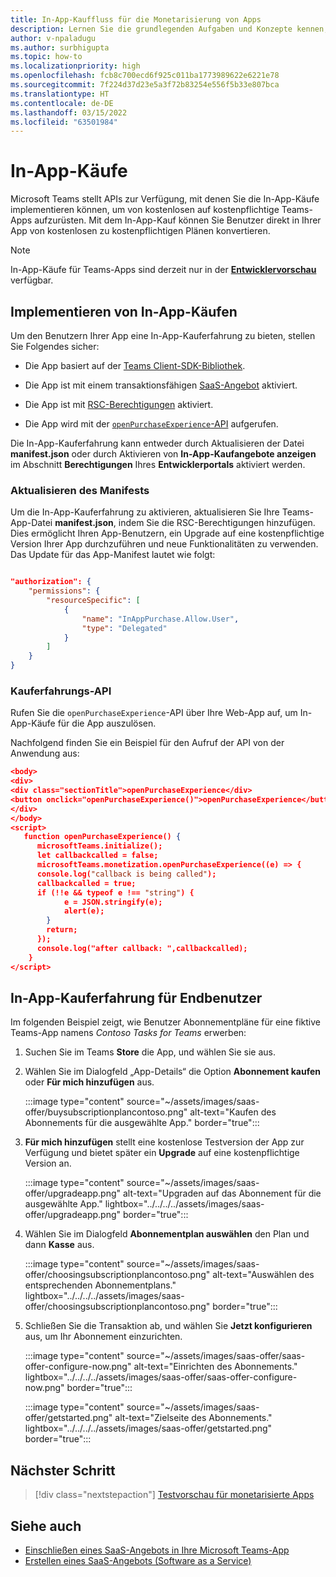 ```yaml
---
title: In-App-Kauffluss für die Monetarisierung von Apps
description: Lernen Sie die grundlegenden Aufgaben und Konzepte kennen, die erforderlich sind, um In-App-Käufe und Testfunktionalitäten in Teams-Apps zu implementieren.
author: v-npaladugu
ms.author: surbhigupta
ms.topic: how-to
ms.localizationpriority: high
ms.openlocfilehash: fcb8c700ecd6f925c011ba1773989622e6221e78
ms.sourcegitcommit: 7f224d37d23e5a3f72b83254e556f5b33e807bca
ms.translationtype: HT
ms.contentlocale: de-DE
ms.lasthandoff: 03/15/2022
ms.locfileid: "63501984"
---
```

# <a name="in-app-purchases"></a>In-App-Käufe

Microsoft Teams stellt APIs zur Verfügung, mit denen Sie die In-App-Käufe implementieren können, um von kostenlosen auf kostenpflichtige Teams-Apps aufzurüsten. Mit dem In-App-Kauf können Sie Benutzer direkt in Ihrer App von kostenlosen zu kostenpflichtigen Plänen konvertieren.

> [!NOTE]
> In-App-Käufe für Teams-Apps sind derzeit nur in der [**Entwicklervorschau**](/microsoftteams/platform/resources/dev-preview/developer-preview-intro) verfügbar.

## <a name="implement-in-app-purchases"></a>Implementieren von In-App-Käufen

Um den Benutzern Ihrer App eine In-App-Kauferfahrung zu bieten, stellen Sie Folgendes sicher:

* Die App basiert auf der [Teams Client-SDK-Bibliothek](https://github.com/OfficeDev/microsoft-teams-library-js).

* Die App ist mit einem transaktionsfähigen [SaaS-Angebot](~/concepts/deploy-and-publish/appsource/prepare/include-saas-offer.md) aktiviert.

* Die App ist mit [RSC-Berechtigungen](#update-manifest) aktiviert.

* Die App wird mit der [`openPurchaseExperience`-API](#purchase-experience-api) aufgerufen.

Die In-App-Kauferfahrung kann entweder durch Aktualisieren der Datei **manifest.json** oder durch Aktivieren von **In-App-Kaufangebote anzeigen** im Abschnitt **Berechtigungen** Ihres **Entwicklerportals** aktiviert werden.

### <a name="update-manifest"></a>Aktualisieren des Manifests

Um die In-App-Kauferfahrung zu aktivieren, aktualisieren Sie Ihre Teams-App-Datei **manifest.json**, indem Sie die RSC-Berechtigungen hinzufügen. Dies ermöglicht Ihren App-Benutzern, ein Upgrade auf eine kostenpflichtige Version Ihrer App durchzuführen und neue Funktionalitäten zu verwenden. Das Update für das App-Manifest lautet wie folgt:

```json

"authorization": {
    "permissions": {
        "resourceSpecific": [
            {
                "name": "InAppPurchase.Allow.User",
                "type": "Delegated"
            }
        ]
    }
}
```

### <a name="purchase-experience-api"></a>Kauferfahrungs-API

Rufen Sie die `openPurchaseExperience`-API über Ihre Web-App auf, um In-App-Käufe für die App auszulösen.

Nachfolgend finden Sie ein Beispiel für den Aufruf der API von der Anwendung aus:

```json
<body> 
<div> 
<div class="sectionTitle">openPurchaseExperience</div> 
<button onclick="openPurchaseExperience()">openPurchaseExperience</button> 
</div> 
</body> 
<script> 
   function openPurchaseExperience() {
      microsoftTeams.initialize();
      let callbackcalled = false;
      microsoftTeams.monetization.openPurchaseExperience((e) => {
      console.log("callback is being called");
      callbackcalled = true;  
      if (!!e && typeof e !== "string") {
            e = JSON.stringify(e);
            alert(e);
        }
        return;
      });
      console.log("after callback: ",callbackcalled);
    } 
</script> 
```

## <a name="end-user-in-app-purchasing-experience"></a>In-App-Kauferfahrung für Endbenutzer

Im folgenden Beispiel zeigt, wie Benutzer Abonnementpläne für eine fiktive Teams-App namens *Contoso Tasks for Teams* erwerben:

1. Suchen Sie im Teams **Store** die App, und wählen Sie sie aus.

1. Wählen Sie im Dialogfeld „App-Details“ die Option **Abonnement kaufen** oder **Für mich hinzufügen** aus.

    :::image type="content" source="~/assets/images/saas-offer/buysubscriptionplancontoso.png" alt-text="Kaufen des Abonnements für die ausgewählte App." border="true":::

1. **Für mich hinzufügen** stellt eine kostenlose Testversion der App zur Verfügung und bietet später ein **Upgrade** auf eine kostenpflichtige Version an.

    :::image type="content" source="~/assets/images/saas-offer/upgradeapp.png" alt-text="Upgraden auf das Abonnement für die ausgewählte App." lightbox="../../../../assets/images/saas-offer/upgradeapp.png" border="true":::

1. Wählen Sie im Dialogfeld **Abonnementplan auswählen** den Plan und dann **Kasse** aus.

    :::image type="content" source="~/assets/images/saas-offer/choosingsubscriptionplancontoso.png" alt-text="Auswählen des entsprechenden Abonnementplans." lightbox="../../../../assets/images/saas-offer/choosingsubscriptionplancontoso.png" border="true":::

1. Schließen Sie die Transaktion ab, und wählen Sie **Jetzt konfigurieren** aus, um Ihr Abonnement einzurichten.

    :::image type="content" source="~/assets/images/saas-offer/saas-offer-configure-now.png" alt-text="Einrichten des Abonnements." lightbox="../../../../assets/images/saas-offer/saas-offer-configure-now.png" border="true":::

    :::image type="content" source="~/assets/images/saas-offer/getstarted.png" alt-text="Zielseite des Abonnements." lightbox="../../../../assets/images/saas-offer/getstarted.png" border="true":::

## <a name="next-step"></a>Nächster Schritt

> [!div class="nextstepaction"]
> [Testvorschau für monetarisierte Apps](~/concepts/deploy-and-publish/appsource/prepare/Test-preview-for-monetized-apps.md)

## <a name="see-also"></a>Siehe auch

* [Einschließen eines SaaS-Angebots in Ihre Microsoft Teams-App](~/concepts/deploy-and-publish/appsource/prepare/include-saas-offer.md)
* [Erstellen eines SaaS-Angebots (Software as a Service)](include-saas-offer.md#create-your-saas-offer)
